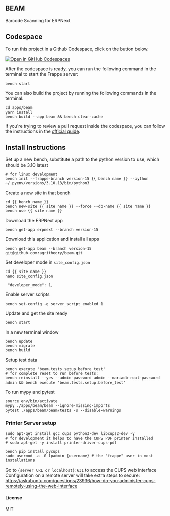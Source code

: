 <!-- Copyright (c) 2024, AgriTheory and contributors
For license information, please see license.txt-->

## BEAM

Barcode Scanning for ERPNext

## Codespace

To run this project in a Github Codespace, click on the button below.

[![Open in GitHub Codespaces](https://github.com/codespaces/badge.svg)](https://codespaces.new/agritheory/beam?quickstart=1)

After the codespace is ready, you can run the following command in the terminal to start the Frappe server:

```shell
bench start
```

You can also build the project by running the following commands in the terminal:

```shell
cd apps/beam
yarn install
bench build --app beam && bench clear-cache
```

If you're trying to review a pull request inside the codespace, you can follow the instructions in the [official guide](https://docs.github.com/en/codespaces/developing-in-a-codespace/using-github-codespaces-for-pull-requests#reviewing-a-pull-request-in-codespaces).

## Install Instructions

Set up a new bench, substitute a path to the python version to use, which should be 3.10 latest

```
# for linux development
bench init --frappe-branch version-15 {{ bench name }} --python ~/.pyenv/versions/3.10.13/bin/python3
```
Create a new site in that bench
```
cd {{ bench name }}
bench new-site {{ site name }} --force --db-name {{ site name }}
bench use {{ site name }}
```
Download the ERPNext app
```
bench get-app erpnext --branch version-15
```
Download this application and install all apps
```
bench get-app beam --branch version-15 git@github.com:agritheory/beam.git
```
Set developer mode in `site_config.json`
```
cd {{ site name }}
nano site_config.json

 "developer_mode": 1,
```
Enable server scripts
```
bench set-config -g server_script_enabled 1
```
Update and get the site ready
```
bench start
```
In a new terminal window
```
bench update
bench migrate
bench build
```

Setup test data
```shell
bench execute 'beam.tests.setup.before_test'
# for complete reset to run before tests:
bench reinstall --yes --admin-password admin --mariadb-root-password admin && bench execute 'beam.tests.setup.before_test'
```

To run mypy and pytest
```shell
source env/bin/activate
mypy ./apps/beam/beam --ignore-missing-imports
pytest ./apps/beam/beam/tests -s --disable-warnings
```

### Printer Server setup
```shell
sudo apt-get install gcc cups python3-dev libcups2-dev -y
# for development it helps to have the CUPS PDF printer installed
# sudo apt-get -y install printer-driver-cups-pdf

bench pip install pycups
sudo usermod -a -G lpadmin {username} # the "frappe" user in most installations
```
Go to `{server URL or localhost}:631` to access the CUPS web interface
Configuration on a remote server will take extra steps to secure:
https://askubuntu.com/questions/23936/how-do-you-administer-cups-remotely-using-the-web-interface

#### License

MIT
